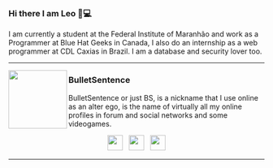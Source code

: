 ### Hi there I am Leo 👋:computer:

I am currently a student at the Federal Institute of Maranhão and work as a Programmer at Blue Hat Geeks in Canada, I also do an internship as a web programmer at CDL Caxias in Brazil. I am a database and security lover too.
 


  ---
 
 <p>
  <img width="115" align='left' src="https://user-images.githubusercontent.com/37451620/88662938-19de2880-d0b1-11ea-92c2-2952a183d82e.png">
</p>
 
### BulletSentence

BulletSentence or just BS, is a nickname that I use online as an alter ego, is the name of virtually all my online profiles in forum and social networks and some videogames.
<p>
 </p>

 <p align='center'>
<a href="https://twitter.com/leoalmeidabs"><img height="30" src="https://github.com/WaylonWalker/WaylonWalker/blob/main/icon/twitter.png?raw=true"></a>&nbsp;&nbsp;
<a href="https://instagram.com/leoalmeidabs"><img height="30" src="https://github.com/WaylonWalker/WaylonWalker/blob/main/icon/instagram.jpg?raw=true"></a>&nbsp;&nbsp;
<a href="https://www.linkedin.com/in/leonardo-almeida-de-ara%C3%BAjo-9b7576135/"><img height="30" src="https://github.com/WaylonWalker/WaylonWalker/blob/main/icon/linkedin.png?raw=true"></a>

</p>

 ---

